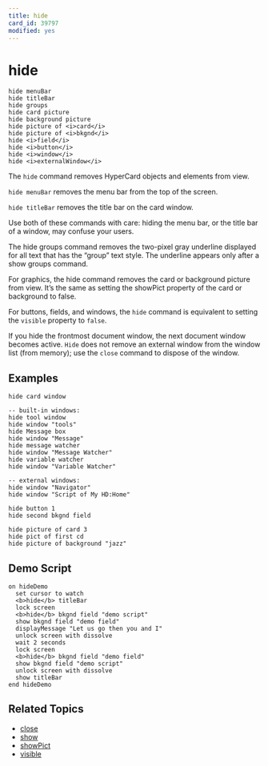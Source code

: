 ```yaml
---
title: hide
card_id: 39797
modified: yes
---
```


# hide

```
hide menuBar
hide titleBar
hide groups
hide card picture
hide background picture
hide picture of <i>card</i>
hide picture of <i>bkgnd</i>
hide <i>field</i>
hide <i>button</i>
hide <i>window</i>
hide <i>externalWindow</i>
```

The `hide` command removes HyperCard objects and elements from view.

`hide menuBar` removes the menu bar from the top of the screen.

`hide titleBar` removes the title bar on the card window.

Use both of these commands with care: hiding the menu bar, or the title bar of a window, may confuse your users.

The hide groups command removes the two-pixel gray underline displayed for all text that has the “group” text style. The underline appears only after a show groups command.

For graphics, the hide command removes the card or background picture from view. It’s the same as setting the showPict property of the card or background to false.

For buttons, fields, and windows, the `hide` command is equivalent to setting the `visible` property to `false`.

If you hide the frontmost document window, the next document window becomes active. `Hide` does not remove an external window from the window list (from memory); use the `close` command to dispose of the window.

## Examples

```
hide card window

-- built-in windows:
hide tool window
hide window "tools"
hide Message box
hide window "Message"
hide message watcher
hide window "Message Watcher"
hide variable watcher
hide window "Variable Watcher"

-- external windows:
hide window "Navigator"
hide window "Script of My HD:Home"

hide button 1
hide second bkgnd field

hide picture of card 3
hide pict of first cd
hide picture of background "jazz"
```

## Demo Script

```
on hideDemo
  set cursor to watch
  <b>hide</b> titleBar
  lock screen
  <b>hide</b> bkgnd field "demo script"
  show bkgnd field "demo field"
  displayMessage "Let us go then you and I"
  unlock screen with dissolve
  wait 2 seconds
  lock screen
  <b>hide</b> bkgnd field "demo field"
  show bkgnd field "demo script"
  unlock screen with dissolve
  show titleBar
end hideDemo
```

## Related Topics

* [close](/HyperTalkReference/commands/close)
* [show](/HyperTalkReference/commands/show)
* [showPict](/HyperTalkReference/properties/showPict)
* [visible](/HyperTalkReference/properties/visible)
